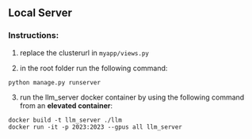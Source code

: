 ## Local Server

### Instructions:

1) replace the clusterurl in `myapp/views.py`

2) in the root folder run the following command:


```
python manage.py runserver
```

3) run the llm_server docker container by using the following command from an **elevated container**:

```
docker build -t llm_server ./llm
docker run -it -p 2023:2023 --gpus all llm_server
```